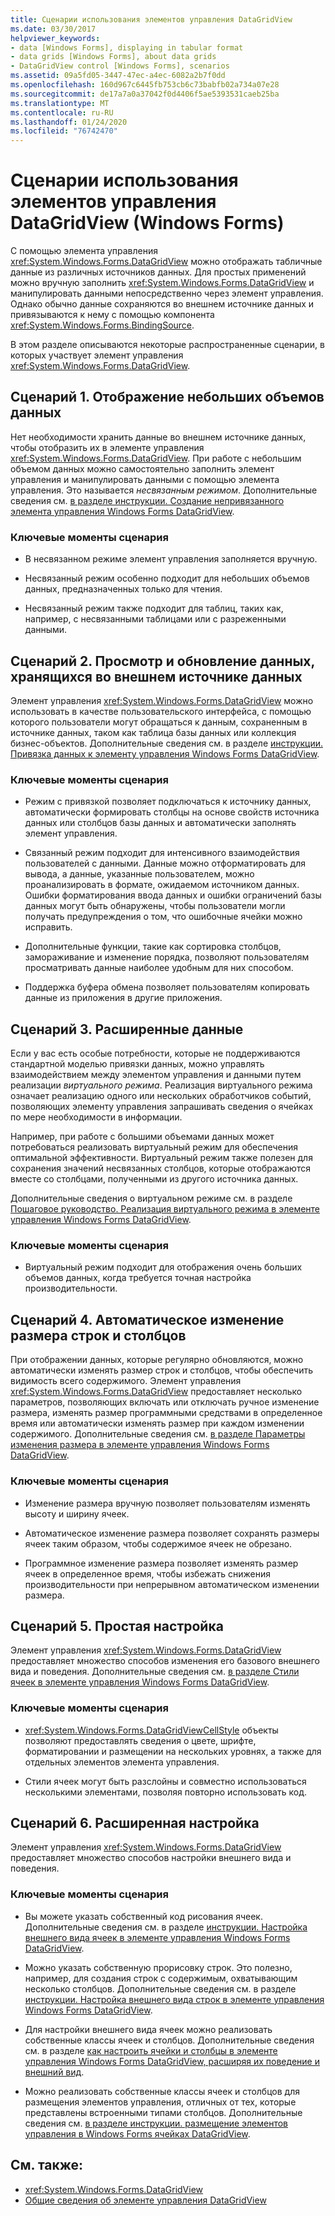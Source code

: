 ```yaml
---
title: Сценарии использования элементов управления DataGridView
ms.date: 03/30/2017
helpviewer_keywords:
- data [Windows Forms], displaying in tabular format
- data grids [Windows Forms], about data grids
- DataGridView control [Windows Forms], scenarios
ms.assetid: 09a5fd05-3447-47ec-a4ec-6082a2b7f0dd
ms.openlocfilehash: 160d967c6445fb753cb6c73babfb02a734a07e28
ms.sourcegitcommit: de17a7a0a37042f0d4406f5ae5393531caeb25ba
ms.translationtype: MT
ms.contentlocale: ru-RU
ms.lasthandoff: 01/24/2020
ms.locfileid: "76742470"
---
```

# <a name="datagridview-control-scenarios-windows-forms"></a>Сценарии использования элементов управления DataGridView (Windows Forms)
С помощью элемента управления <xref:System.Windows.Forms.DataGridView> можно отображать табличные данные из различных источников данных. Для простых применений можно вручную заполнить <xref:System.Windows.Forms.DataGridView> и манипулировать данными непосредственно через элемент управления. Однако обычно данные сохраняются во внешнем источнике данных и привязываются к нему с помощью компонента <xref:System.Windows.Forms.BindingSource>.  
  
 В этом разделе описываются некоторые распространенные сценарии, в которых участвует элемент управления <xref:System.Windows.Forms.DataGridView>.  
  
## <a name="scenario-1-displaying-small-amounts-of-data"></a>Сценарий 1. Отображение небольших объемов данных  
 Нет необходимости хранить данные во внешнем источнике данных, чтобы отобразить их в элементе управления <xref:System.Windows.Forms.DataGridView>. При работе с небольшим объемом данных можно самостоятельно заполнить элемент управления и манипулировать данными с помощью элемента управления. Это называется *несвязанным режимом*. Дополнительные сведения см. [в разделе инструкции. Создание непривязанного элемента управления Windows Forms DataGridView](how-to-create-an-unbound-windows-forms-datagridview-control.md).  
  
### <a name="scenario-key-points"></a>Ключевые моменты сценария  
  
- В несвязанном режиме элемент управления заполняется вручную.  
  
- Несвязанный режим особенно подходит для небольших объемов данных, предназначенных только для чтения.  
  
- Несвязанный режим также подходит для таблиц, таких как, например, с несвязанными таблицами или с разреженными данными.  
  
## <a name="scenario-2-viewing-and-updating-data-stored-in-an-external-data-source"></a>Сценарий 2. Просмотр и обновление данных, хранящихся во внешнем источнике данных  
 Элемент управления <xref:System.Windows.Forms.DataGridView> можно использовать в качестве пользовательского интерфейса, с помощью которого пользователи могут обращаться к данным, сохраненным в источнике данных, таком как таблица базы данных или коллекция бизнес-объектов. Дополнительные сведения см. в разделе [инструкции. Привязка данных к элементу управления Windows Forms DataGridView](how-to-bind-data-to-the-windows-forms-datagridview-control.md).  
  
### <a name="scenario-key-points"></a>Ключевые моменты сценария  
  
- Режим с привязкой позволяет подключаться к источнику данных, автоматически формировать столбцы на основе свойств источника данных или столбцов базы данных и автоматически заполнять элемент управления.  
  
- Связанный режим подходит для интенсивного взаимодействия пользователей с данными. Данные можно отформатировать для вывода, а данные, указанные пользователем, можно проанализировать в формате, ожидаемом источником данных. Ошибки форматирования ввода данных и ошибки ограничений базы данных могут быть обнаружены, чтобы пользователи могли получать предупреждения о том, что ошибочные ячейки можно исправить.  
  
- Дополнительные функции, такие как сортировка столбцов, замораживание и изменение порядка, позволяют пользователям просматривать данные наиболее удобным для них способом.  
  
- Поддержка буфера обмена позволяет пользователям копировать данные из приложения в другие приложения.  
  
## <a name="scenario-3-advanced-data"></a>Сценарий 3. Расширенные данные  
 Если у вас есть особые потребности, которые не поддерживаются стандартной моделью привязки данных, можно управлять взаимодействием между элементом управления и данными путем реализации *виртуального режима*. Реализация виртуального режима означает реализацию одного или нескольких обработчиков событий, позволяющих элементу управления запрашивать сведения о ячейках по мере необходимости в информации.  
  
 Например, при работе с большими объемами данных может потребоваться реализовать виртуальный режим для обеспечения оптимальной эффективности. Виртуальный режим также полезен для сохранения значений несвязанных столбцов, которые отображаются вместе со столбцами, полученными из другого источника данных.  
  
 Дополнительные сведения о виртуальном режиме см. в разделе [Пошаговое руководство. Реализация виртуального режима в элементе управления Windows Forms DataGridView](implementing-virtual-mode-wf-datagridview-control.md).  
  
### <a name="scenario-key-points"></a>Ключевые моменты сценария  
  
- Виртуальный режим подходит для отображения очень больших объемов данных, когда требуется точная настройка производительности.  
  
## <a name="scenario-4-automatically-resizing-rows-and-columns"></a>Сценарий 4. Автоматическое изменение размера строк и столбцов  
 При отображении данных, которые регулярно обновляются, можно автоматически изменять размер строк и столбцов, чтобы обеспечить видимость всего содержимого. Элемент управления <xref:System.Windows.Forms.DataGridView> предоставляет несколько параметров, позволяющих включать или отключать ручное изменение размера, изменять размер программными средствами в определенное время или автоматически изменять размер при каждом изменении содержимого. Дополнительные сведения см. [в разделе Параметры изменения размера в элементе управления Windows Forms DataGridView](sizing-options-in-the-windows-forms-datagridview-control.md).  
  
### <a name="scenario-key-points"></a>Ключевые моменты сценария  
  
- Изменение размера вручную позволяет пользователям изменять высоту и ширину ячеек.  
  
- Автоматическое изменение размера позволяет сохранять размеры ячеек таким образом, чтобы содержимое ячеек не обрезано.  
  
- Программное изменение размера позволяет изменять размер ячеек в определенное время, чтобы избежать снижения производительности при непрерывном автоматическом изменении размера.  
  
## <a name="scenario-5-simple-customization"></a>Сценарий 5. Простая настройка  
 Элемент управления <xref:System.Windows.Forms.DataGridView> предоставляет множество способов изменения его базового внешнего вида и поведения. Дополнительные сведения см. [в разделе Стили ячеек в элементе управления Windows Forms DataGridView](cell-styles-in-the-windows-forms-datagridview-control.md).  
  
### <a name="scenario-key-points"></a>Ключевые моменты сценария  
  
- <xref:System.Windows.Forms.DataGridViewCellStyle> объекты позволяют предоставлять сведения о цвете, шрифте, форматировании и размещении на нескольких уровнях, а также для отдельных элементов элемента управления.  
  
- Стили ячеек могут быть разслойны и совместно использоваться несколькими элементами, позволяя повторно использовать код.  
  
## <a name="scenario-6-advanced-customization"></a>Сценарий 6. Расширенная настройка  
 Элемент управления <xref:System.Windows.Forms.DataGridView> предоставляет множество способов настройки внешнего вида и поведения.  
  
### <a name="scenario-key-points"></a>Ключевые моменты сценария  
  
- Вы можете указать собственный код рисования ячеек. Дополнительные сведения см. в разделе [инструкции. Настройка внешнего вида ячеек в элементе управления Windows Forms DataGridView](customize-the-appearance-of-cells-in-the-datagrid.md).  
  
- Можно указать собственную прорисовку строк. Это полезно, например, для создания строк с содержимым, охватывающим несколько столбцов. Дополнительные сведения см. в разделе [инструкции. Настройка внешнего вида строк в элементе управления Windows Forms DataGridView](customize-the-appearance-of-rows-in-the-datagrid.md).  
  
- Для настройки внешнего вида ячеек можно реализовать собственные классы ячеек и столбцов. Дополнительные сведения см. в разделе [как настроить ячейки и столбцы в элементе управления Windows Forms DataGridView, расширяя их поведение и внешний вид](customize-cells-and-columns-in-the-datagrid-by-extending-behavior.md).  
  
- Можно реализовать собственные классы ячеек и столбцов для размещения элементов управления, отличных от тех, которые представлены встроенными типами столбцов. Дополнительные сведения см. [в разделе инструкции. размещение элементов управления в Windows Forms ячейках DataGridView](how-to-host-controls-in-windows-forms-datagridview-cells.md).  
  
## <a name="see-also"></a>См. также:

- <xref:System.Windows.Forms.DataGridView>
- [Общие сведения об элементе управления DataGridView](datagridview-control-overview-windows-forms.md)
